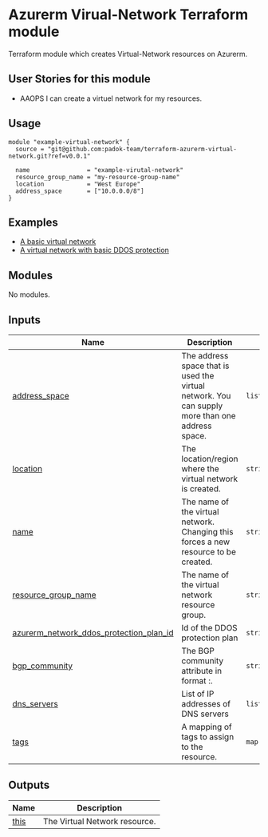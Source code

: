 # Azurerm Virual-Network Terraform module

Terraform module which creates Virtual-Network resources on Azurerm.

## User Stories for this module

- AAOPS I can create a virtuel network for my resources.

## Usage

```hcl
module "example-virtual-network" {
  source = "git@github.com:padok-team/terraform-azurerm-virtual-network.git?ref=v0.0.1"

  name                = "example-virutal-network"
  resource_group_name = "my-resource-group-name"
  location            = "West Europe"
  address_space       = ["10.0.0.0/8"]
}
```

## Examples

- [A basic virtual network](examples/example_base/main.tf)
- [A virtual network with basic DDOS protection](examples/example_with_ddos_protection/main.tf)

<!-- BEGIN_TF_DOCS -->
## Modules

No modules.

## Inputs

| Name | Description | Type | Default | Required |
|------|-------------|------|---------|:--------:|
| <a name="input_address_space"></a> [address\_space](#input\_address\_space) | The address space that is used the virtual network. You can supply more than one address space. | `list(string)` | n/a | yes |
| <a name="input_location"></a> [location](#input\_location) | The location/region where the virtual network is created. | `string` | n/a | yes |
| <a name="input_name"></a> [name](#input\_name) | The name of the virtual network. Changing this forces a new resource to be created. | `string` | n/a | yes |
| <a name="input_resource_group_name"></a> [resource\_group\_name](#input\_resource\_group\_name) | The name of the virtual network resource group. | `string` | n/a | yes |
| <a name="input_azurerm_network_ddos_protection_plan_id"></a> [azurerm\_network\_ddos\_protection\_plan\_id](#input\_azurerm\_network\_ddos\_protection\_plan\_id) | Id of the DDOS protection plan | `string` | `""` | no |
| <a name="input_bgp_community"></a> [bgp\_community](#input\_bgp\_community) | The BGP community attribute in format <as-number>:<community-value>. | `string` | `null` | no |
| <a name="input_dns_servers"></a> [dns\_servers](#input\_dns\_servers) | List of IP addresses of DNS servers | `list(string)` | `null` | no |
| <a name="input_tags"></a> [tags](#input\_tags) | A mapping of tags to assign to the resource. | `map(string)` | `{}` | no |

## Outputs

| Name | Description |
|------|-------------|
| <a name="output_this"></a> [this](#output\_this) | The Virtual Network resource. |
<!-- END_TF_DOCS -->
